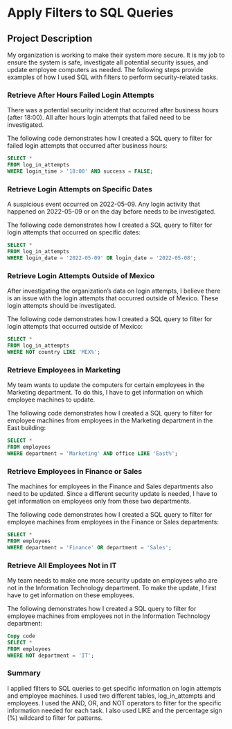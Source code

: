 # Apply Filters to SQL Queries

## Project Description

My organization is working to make their system more secure. It is my job to ensure the system is safe, investigate all potential security issues, and update employee computers as needed. The following steps provide examples of how I used SQL with filters to perform security-related tasks.

### Retrieve After Hours Failed Login Attempts

There was a potential security incident that occurred after business hours (after 18:00). All after hours login attempts that failed need to be investigated.

The following code demonstrates how I created a SQL query to filter for failed login attempts that occurred after business hours:

```sql
SELECT *
FROM log_in_attempts
WHERE login_time > '18:00' AND success = FALSE;
```

### Retrieve Login Attempts on Specific Dates

A suspicious event occurred on 2022-05-09. Any login activity that happened on 2022-05-09 or on the day before needs to be investigated.

The following code demonstrates how I created a SQL query to filter for login attempts that occurred on specific dates:

```sql
SELECT *
FROM log_in_attempts
WHERE login_date = '2022-05-09' OR login_date = '2022-05-08';
```

### Retrieve Login Attempts Outside of Mexico

After investigating the organization’s data on login attempts, I believe there is an issue with the login attempts that occurred outside of Mexico. These login attempts should be investigated.

The following code demonstrates how I created a SQL query to filter for login attempts that occurred outside of Mexico:

```sql
SELECT *
FROM log_in_attempts
WHERE NOT country LIKE 'MEX%';
```

### Retrieve Employees in Marketing

My team wants to update the computers for certain employees in the Marketing department. To do this, I have to get information on which employee machines to update.

The following code demonstrates how I created a SQL query to filter for employee machines from employees in the Marketing department in the East building:

```sql
SELECT *
FROM employees
WHERE department = 'Marketing' AND office LIKE 'East%';
```

### Retrieve Employees in Finance or Sales

The machines for employees in the Finance and Sales departments also need to be updated. Since a different security update is needed, I have to get information on employees only from these two departments.

The following code demonstrates how I created a SQL query to filter for employee machines from employees in the Finance or Sales departments:

```sql
SELECT *
FROM employees
WHERE department = 'Finance' OR department = 'Sales';
```

### Retrieve All Employees Not in IT
My team needs to make one more security update on employees who are not in the Information Technology department. To make the update, I first have to get information on these employees.

The following demonstrates how I created a SQL query to filter for employee machines from employees not in the Information Technology department:

```sql
Copy code
SELECT *
FROM employees
WHERE NOT department = 'IT';
```
### Summary
I applied filters to SQL queries to get specific information on login attempts and employee machines. I used two different tables, log_in_attempts and employees. I used the AND, OR, and NOT operators to filter for the specific information needed for each task. I also used LIKE and the percentage sign (%) wildcard to filter for patterns.

